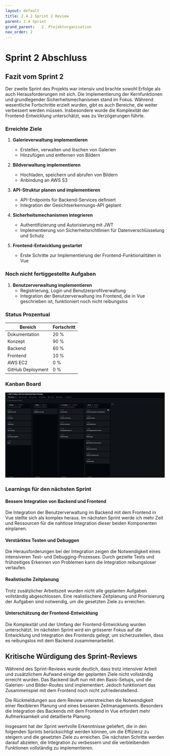 ```yaml
---
layout: default
title: 2.4.2 Sprint 2 Review
parent: 2.4 Sprint
grand_parent:   2. Projektorganisation  
nav_order: 2
---
```

# Sprint 2 Abschluss

## Fazit vom Sprint 2

Der zweite Sprint des Projekts war intensiv und brachte sowohl Erfolge als auch Herausforderungen mit sich. Die Implementierung der Kernfunktionen und grundlegender Sicherheitsmechanismen stand im Fokus. Während wesentliche Fortschritte erzielt wurden, gibt es auch Bereiche, die weiter verbessert werden müssen. Insbesondere wurde die Komplexität der Frontend-Entwicklung unterschätzt, was zu Verzögerungen führte.

### Erreichte Ziele

1. **Galerieverwaltung implementieren**
   - Erstellen, verwalten und löschen von Galerien
   - Hinzufügen und entfernen von Bildern

2. **Bildverwaltung implementieren**
   - Hochladen, speichern und abrufen von Bildern
   - Anbindung an AWS S3

3. **API-Struktur planen und implementieren**
   - API-Endpoints für Backend-Services definiert
   - Integration der Gesichtserkennungs-API geplant

4. **Sicherheitsmechanismen integrieren**
   - Authentifizierung und Autorisierung mit JWT
   - Implementierung von Sicherheitsrichtlinien für Datenverschlüsselung und Schutz

5. **Frontend-Entwicklung gestartet**
   - Erste Schritte zur Implementierung der Frontend-Funktionalitäten in Vue

### Noch nicht fertiggestellte Aufgaben

1. **Benutzerverwaltung implementieren**
   - Registrierung, Login und Benutzerprofilverwaltung
   - Integration der Benutzerverwaltung ins Frontend, die in Vue geschrieben ist, funktioniert noch nicht reibungslos

### Status Prozentual

| Bereich           | Fortschritt |
| ----------------- | ----------- |
| Dokumentation     | 20 %        |
| Konzept           | 90 %        |
| Backend           | 60 %        |
| Frontend          | 10 %        |
| AWS EC2           | 0 %         |
| GitHub Deployment | 0 %         |

### Kanban Board


![](attachments/ScreenshotSprint2.png)
### Learnings für den nächsten Sprint

#### Bessere Integration von Backend und Frontend

Die Integration der Benutzerverwaltung im Backend mit dem Frontend in Vue stellte sich als komplex heraus. Im nächsten Sprint werde ich mehr Zeit und Ressourcen für die nahtlose Integration dieser beiden Komponenten einplanen.

#### Verstärktes Testen und Debuggen

Die Herausforderungen bei der Integration zeigen die Notwendigkeit eines intensiveren Test- und Debugging-Prozesses. Durch gezielte Tests und frühzeitiges Erkennen von Problemen kann die Integration reibungsloser verlaufen.

#### Realistische Zeitplanung

Trotz zusätzlicher Arbeitszeit wurden nicht alle geplanten Aufgaben vollständig abgeschlossen. Eine realistischere Zeitplanung und Priorisierung der Aufgaben sind notwendig, um die gesetzten Ziele zu erreichen.

#### Unterschätzung der Frontend-Entwicklung

Die Komplexität und der Umfang der Frontend-Entwicklung wurden unterschätzt. Im nächsten Sprint wird ein grösserer Fokus auf die Entwicklung und Integration des Frontends gelegt, um sicherzustellen, dass es reibungslos mit dem Backend zusammenarbeitet.

## Kritische Würdigung des Sprint-Reviews

Während des Sprint-Reviews wurde deutlich, dass trotz intensiver Arbeit und zusätzlichem Aufwand einige der geplanten Ziele nicht vollständig erreicht wurden. Das Backend läuft nun mit den Basis-Setups, und die Galerien- und Bilder-Routes sind implementiert. Jedoch funktioniert das Zusammenspiel mit dem Frontend noch nicht zufriedenstellend.

Die Rückmeldungen aus dem Review unterstreichen die Notwendigkeit einer flexibleren Planung und eines besseren Zeitmanagements. Besonders die Integration des Backends mit dem Frontend in Vue erfordert mehr Aufmerksamkeit und detaillierte Planung.

Insgesamt hat der Sprint wertvolle Erkenntnisse geliefert, die in den folgenden Sprints berücksichtigt werden können, um die Effizienz zu steigern und die gesetzten Ziele zu erreichen. Die nächsten Schritte werden darauf abzielen, die Integration zu verbessern und die verbleibenden Funktionen vollständig zu implementieren.